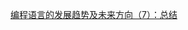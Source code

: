 ﻿[编程语言的发展趋势及未来方向（7）：总结 ](http://blog.zhaojie.me/2010/06/trends-and-future-directions-in-programming-languages-by-anders-7-conclusion.html)